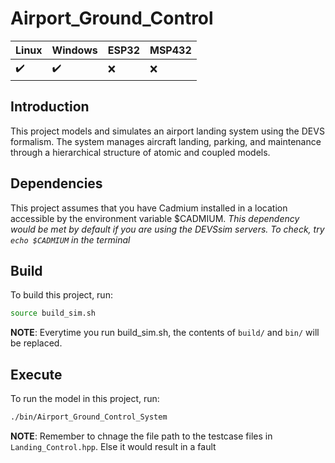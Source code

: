 # Airport_Ground_Control

|  Linux | Windows| ESP32 | MSP432 |
|:--|:--|:--|:--|
|:heavy_check_mark:|:heavy_check_mark:|:x:|:x:|

## Introduction
This project models and simulates an airport landing system using the DEVS formalism. The system manages aircraft landing, parking, and maintenance through a hierarchical structure of atomic and coupled models. 

## Dependencies
This project assumes that you have Cadmium installed in a location accessible by the environment variable $CADMIUM.
_This dependency would be met by default if you are using the DEVSsim servers. To check, try `echo $CADMIUM` in the terminal_

## Build
To build this project, run:
```sh
source build_sim.sh
```
__NOTE__: Everytime you run build_sim.sh, the contents of `build/` and `bin/` will be replaced.

## Execute
To run the model in this project, run:
```sh
./bin/Airport_Ground_Control_System
```

__NOTE__: Remember to chnage the file path to the testcase files in `Landing_Control.hpp`. Else it would result in a fault
